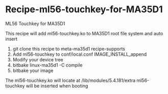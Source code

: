 # Recipe-ml56-touchkey-for-MA35D1
ML56 Touchkey for MA35D1

This recipe will add ml56-touchkey.ko to MA35D1 root file system and auto insert

1. git clone this recipe to meta-ma35d1 recipe-supports
2. Add ml56-touchkey to conf/local.conf IMAGE_INSTALL_append
3. Modify your device tree
4. bitbake linux-ma35d1 -C compile
5. bitbake your image

The ml56-touchkey.ko will locate at /lib/modules/5.4.181/extra
ml56-touchkey will be inserted when booting

